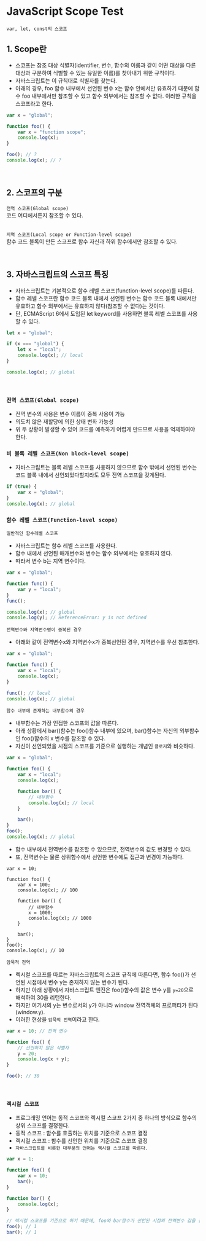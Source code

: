 # JavaScript Scope Test

`var, let, const의 스코프`

## 1. Scope란

-   스코프는 참조 대상 식별자(identifier, 변수, 함수의 이름과 같이 어떤 대상을 다른 대상과 구분하여 식별할 수 있는 유일한 이름)를 찾아내기 위한 규칙이다.
-   자바스크립트는 이 규칙대로 식별자를 찾는다.
-   아래의 경우, foo 함수 내부에서 선언된 변수 x는 함수 안에서만 유효하기 때문에 함수 foo 내부에서만 참조할 수 있고 함수 외부에서는 참조할 수 없다. 이러한 규칙을 스코프라고 한다.

```js
var x = "global";

function foo() {
    var x = "function scope";
    console.log(x);
}

foo(); // ?
console.log(x); // ?
```

<br/>

## 2. 스코프의 구분

`전역 스코프(Global scope)`<br/>
코드 어디에서든지 참조할 수 있다.<br/><br/>

`지역 스코프(Local scope or Function-level scope)`<br/>
함수 코드 블록이 만든 스코프로 함수 자신과 하위 함수에서만 참조할 수 있다.

<br/>

## 3. 자바스크립트의 스코프 특징

-   자바스크립트는 기본적으로 함수 레벨 스코프(function-level scope)를 따른다.
-   함수 레벨 스코프란 함수 코드 블록 내에서 선언된 변수는 함수 코드 블록 내에서만 유효하고 함수 외부에서는 유효하지 않다(참조할 수 없다)는 것이다.
-   단, ECMAScript 6에서 도입된 let keyword를 사용하면 블록 레벨 스코프를 사용할 수 있다.

```js
let x = "global";

if (x === "global") {
    let x = "local";
    console.log(x); // local
}

console.log(x); // global
```

<br/>

### `전역 스코프(Global scope)`

-   전역 변수의 사용은 변수 이름이 중복 사용이 가능
-   의도치 않은 재할당에 의한 상태 변화 가능성
-   위 두 상황이 발생할 수 있어 코드를 예측하기 어렵게 만드므로 사용을 억제하여야 한다.

### `비 블록 레벨 스코프(Non block-level scope)`

-   자바스크립트는 블록 레벨 스코프를 사용하지 않으므로 함수 밖에서 선언된 변수는 코드 블록 내에서 선언되었다할지라도 모두 전역 스코프을 갖게된다.

```js
if (true) {
    var x = "global";
}
console.log(x); // global
```

### `함수 레벨 스코프(Function-level scope)`

`일반적인 함수레벨 스코프`

-   자바스크립트는 함수 레벨 스코프를 사용한다.
-   함수 내에서 선언된 매개변수와 변수는 함수 외부에서는 유효하지 않다.
-   따라서 변수 b는 지역 변수이다.

```js
var x = "global";

function func() {
    var y = "local";
}
func();

console.log(x); // global
console.log(y); // ReferenceError: y is not defined
```

`전역변수와 지역변수명이 중복된 경우`

-   아래와 같이 전역변수x와 지역변수x가 중복선언된 경우, 지역변수를 우선 참조한다.

```js
var x = "global";

function func() {
    var x = "local";
    console.log(x);
}

func(); // local
console.log(x); // global
```

`함수 내부에 존재하는 내부함수의 경우`

-   내부함수는 가장 인접한 스코프의 값을 따른다.
-   아래 상황에서 bar()함수는 foo()함수 내부에 있으며, bar()함수는 자신의 외부함수인 foo()함수의 x 변수를 참조할 수 있다.
-   자신이 선언되었을 시점의 스코프를 기준으로 실행하는 개념인 `클로저`와 비슷하다.

```js
var x = "global";

function foo() {
    var x = "local";
    console.log(x);

    function bar() {
        // 내부함수
        console.log(x); // local
    }

    bar();
}
foo();
console.log(x); // global
```

-   함수 내부에서 전역변수를 참조할 수 있으므로, 전역변수의 값도 변경할 수 있다.
-   또, 전역변수는 물론 상위함수에서 선언한 변수에도 접근과 변경이 가능하다.

```JS
var x = 10;

function foo() {
    var x = 100;
    console.log(x); // 100

    function bar() {
        // 내부함수
        x = 1000;
        console.log(x); // 1000
    }

    bar();
}
foo();
console.log(x); // 10
```

`암묵적 전역`

-   렉시컬 스코프를 따르는 자바스크립트의 스코프 규칙에 따른다면, 함수 foo()가 선언된 시점에서 변수 y는 존재하지 않는 변수가 된다.
-   하지만 아래 상황에서 자바스크립트 엔진은 foo()함수의 값은 변수 y를 `y=20`으로 해석하여 30을 리턴한다.
-   하지만 여기서의 y는 변수로서의 y가 아니라 window 전역객체의 프로퍼티가 된다(window.y).
-   이러한 현상을 `암묵적 전역`이라고 한다.

```js
var x = 10; // 전역 변수

function foo() {
    // 선언하지 않은 식별자
    y = 20;
    console.log(x + y);
}

foo(); // 30
```

<br/>

### `렉시컬 스코프`

-   프로그래밍 언어는 동적 스코프와 렉시컬 스코프 2가지 중 하나의 방식으로 함수의 상위 스코프를 결정한다.
-   동적 스코프 : 함수를 호출하는 위치를 기준으로 스코프 결정
-   렉시컬 스코프 : 함수를 선언한 위치를 기준으로 스코프 결정
-   `자바스크립트를 비롯한 대부분의 언어는 렉시컬 스코프를 따른다.`

```js
var x = 1;

function foo() {
    var x = 10;
    bar();
}

function bar() {
    console.log(x);
}

// 렉시컬 스코프를 기준으로 하기 때문에, foo와 bar함수가 선언된 시점의 전역변수 값을 참조한다.
foo(); // 1
bar(); // 1
```
